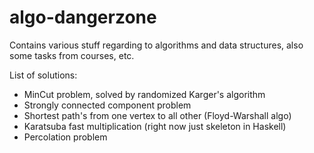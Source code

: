 algo-dangerzone
===============

Contains various stuff regarding to algorithms and data structures, also some tasks from courses, etc.

List of solutions:

* MinCut problem, solved by randomized Karger's algorithm
* Strongly connected component problem
* Shortest path's from one vertex to all other (Floyd-Warshall algo)
* Karatsuba fast multiplication (right now just skeleton in Haskell)
* Percolation problem